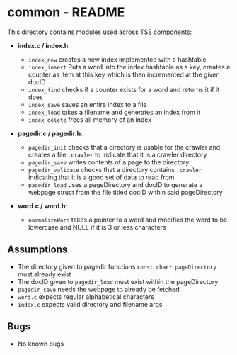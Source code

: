 # common - README

This directory contains modules used across TSE components:
- **index.c / index.h**:
  - `index_new` creates a new index implemented with a hashtable
  - `index_insert` Puts a word into the index hashtable as a key, creates a counter as item at this key which is then incremented at the given docID
  - `index_find` checks if a counter exists for a word and returns it if it does
  - `index_save` saves an entire index to a file
  - `index_load` takes a filename and generates an index from it
  - `index_delete` frees all memory of an index

- **pagedir.c / pagedir.h**:
  - `pagedir_init` checks that a directory is usable for the crawler and creates a file `.crawler` to indicate that it is a crawler directory
  - `pagedir_save` writes contents of a page to the directory
  - `pagedir_validate` checks that a directory contains `.crawler` indicating that it is a good set of data to read from
  - `pagedir_load` uses a pageDirectory and docID to generate a webpage struct from the file titled docID within said pageDirectory

- **word.c / word.h**:
  - `normalizeWord` takes a pointer to a word and modifies the word to be lowercase and NULL if it is 3 or less characters

## Assumptions
- The directory given to pagedir functions `const char* pageDirectory` must already exist
- The docID given to `pagedir_load` must exist within the pageDirectory
- `pagedir_save` needs the webpage to already be fetched
- `word.c` expects regular alphabetical characters
- `index.c` expects valid directory and filename args

## Bugs
- No known bugs